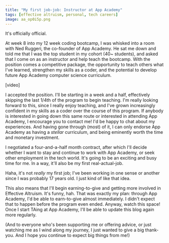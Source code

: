 ```yaml
---
title: "My first job-job: Instructor at App Academy"
tags: [effective altruism, personal, tech careers]
image: aa_op0i5p.png
---
```


It's officially official.

At week 8 into my 12 week coding bootcamp, I was whisked into a room with Ned Ruggeri, the co-founder of App Academy. He sat me down and told me that I was the top student in my cohort (40~ students), and asked that I come on as an instructor and help teach the bootcamp. With the position comes a competitive package, the opportunity to teach others what I've learned, strengthen my skills as a coder, and the potential to develop future App Academy computer science curriculum.

<div class="ui embed" data-url="https://www.youtube.com/embed/j1hWXU7vs9Q/">[video]</div>

I accepted the position. I'll be starting in a week and a half, effectively skipping the last 1/4th of the program to begin teaching. I'm really looking forward to this, since I really enjoy teaching, and I've grown increasingly confident in my skills as a coder over the course of this program. If anybody is interested in going down this same route or interested in attending App Academy, I encourage you to contact me! I'd be happy to chat about my experiences. And having gone through (most) of it, I can only endorse App Academy as having a *stellar* curriculum, and being eminently worth the time and monetary investment.

I negotiated a four-and-a-half month contract, after which I'll decide whether I want to stay and continue to work with App Academy, or seek other employment in the tech world. It's going to be an exciting and busy time for me. In a way, it'll also be my first real-actual-job.

Haha, it's not *really* my first job; I've been working in one sense or another since I was probably 17 years old. I just kind of like that idea.

This also means that I'll begin earning-to-give and getting more involved in Effective Altruism. It's funny, hah. That was exactly my plan: through App Academy, I'd be able to earn-to-give almost immediately. I didn't expect that to happen before the program even ended. Anyway, watch this space! Once I start TAing at App Academy, I'll be able to update this blog again more regularly.

(And to everyone who's been supporting me or offering advice, or just watching me as I wind along my journey, I just wanted to give a big thank-you. And I hope you continue to expect big things from me!)
